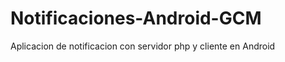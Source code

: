 Notificaciones-Android-GCM
==========================

Aplicacion de notificacion con servidor php y cliente en Android 
